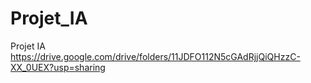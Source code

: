 # Projet_IA
Projet IA 
https://drive.google.com/drive/folders/11JDFO112N5cGAdRjjQiQHzzC-XX_0UEX?usp=sharing

